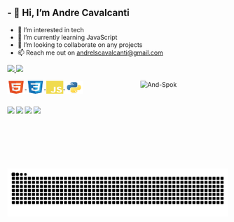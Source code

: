 <!---
andrecavalcanti18111983/andrecavalcanti18111983 is a ✨ special ✨ repository because its `README.md` (this file) appears on your GitHub profile.
You can click the Preview link to take a look at your changes.
--->

## - 👋 Hi, I’m Andre Cavalcanti
- 👀 I’m interested in tech
- 🌱 I’m currently learning JavaScript
- 💞️ I’m looking to collaborate on any projects
- 📫 Reach me out on andrelscavalcanti@gmail.com

 <div>
  <a href="https://github.com/andrecavalcanti18111983">
  <img height="180em" src="https://github-readme-stats.vercel.app/api?username=andrecavalcanti18111983&show_icons=true&theme=dracula&include_all_commits=true&count_private=true"/>
  <img height="180em" src="https://github-readme-stats.vercel.app/api/top-langs/?username=andrecavalcanti18111983&layout=compact&langs_count=7&theme=dracula"/>
</div>
<div style="display: inline_block"><br>
  <img align="center" alt="And-HTML" height="30" width="40" src="https://raw.githubusercontent.com/devicons/devicon/master/icons/html5/html5-original.svg">
  <img align="center" alt="And-CSS" height="30" width="40" src="https://raw.githubusercontent.com/devicons/devicon/master/icons/css3/css3-original.svg">
  <img align="center" alt="And-Js" height="30" width="40" src="https://raw.githubusercontent.com/devicons/devicon/master/icons/javascript/javascript-plain.svg">
  <img align="center" alt="And-Python" height="30" width="40" src="https://raw.githubusercontent.com/devicons/devicon/master/icons/python/python-original.svg">
  <img align="right" alt="And-Spok" src="https://media.giphy.com/media/IL4iTvQH0MjS/giphy.gif" width="200" height="200">
</div>
  
  ##
 
<div> 
   <a href = "mailto:andrelscavalcanti@gmail.com"><img src="https://img.shields.io/badge/-Gmail-%23333?style=for-the-badge&logo=gmail&logoColor=red" target="_blank"></a>
  <a href="https://www.linkedin.com/in/andr%C3%A9-cavalcanti-78abb832/" target="_blank"><img src="https://img.shields.io/badge/-LinkedIn-%230077B5?style=for-the-badge&logo=linkedin&logoColor=white" target="_blank"></a>
  <a href="https://mobile.twitter.com/AndreCa64201828" target="_blank"><img src="https://img.shields.io/badge/-Twitter-%23333?style=for-the-badge&logo=twitter&logoColor=blue" target="_blank"></a>
  <a href="https://discord.gg/G9GPg5SA75" target="_blank"><img src="https://img.shields.io/badge/Discord-7289DA?style=for-the-badge&logo=discord&logoColor=white" target="_blank"></a> 
 
  
  ![Snake animation](https://github.com/andrecavalcanti18111983/andrecavalcanti18111983/blob/output/github-contribution-grid-snake.svg)
 
<!-- [![willianrod's wakatime stats](https://github-readme-stats.vercel.app/api/wakatime?username=willianrod)](https://github.com/anuraghazra/github-readme-stats) -->

 
 
